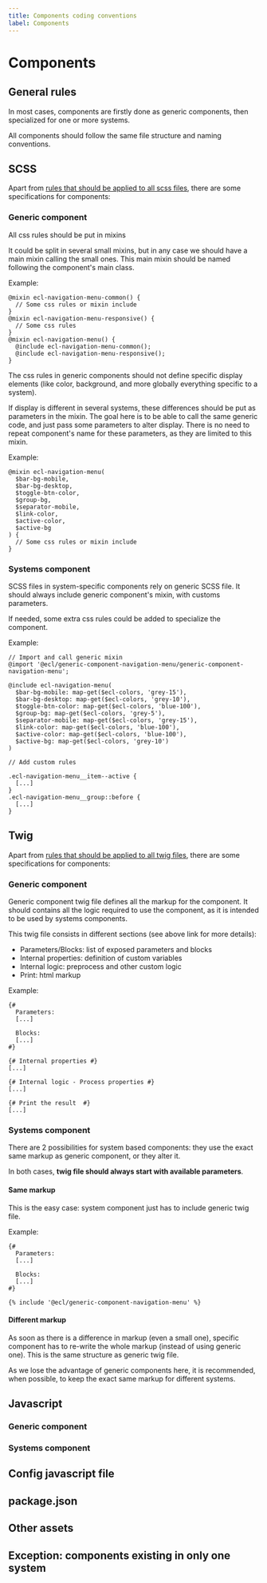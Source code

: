 ```yaml
---
title: Components coding conventions
label: Components
---
```


# Components

## General rules

In most cases, components are firstly done as generic components, then specialized for one or more systems.

All components should follow the same file structure and naming conventions.

## SCSS

Apart from [rules that should be applied to all scss files](scss.md), there are some specifications for components:

### Generic component

All css rules should be put in mixins

It could be split in several small mixins, but in any case we should have a main mixin calling the small ones.
This main mixin should be named following the component's main class.

Example:
```
@mixin ecl-navigation-menu-common() {
  // Some css rules or mixin include
}
@mixin ecl-navigation-menu-responsive() {
  // Some css rules
}
@mixin ecl-navigation-menu() {
  @include ecl-navigation-menu-common();
  @include ecl-navigation-menu-responsive();
}
```

The css rules in generic components should not define specific display elements (like color, background, and more globally everything specific to a system).

If display is different in several systems, these differences should be put as parameters in the mixin. The goal here is to be able to call the same generic code, and just pass some parameters to alter display. There is no need to repeat component's name for these parameters, as they are limited to this mixin.

Example:
```
@mixin ecl-navigation-menu(
  $bar-bg-mobile,
  $bar-bg-desktop,
  $toggle-btn-color,
  $group-bg,
  $separator-mobile,
  $link-color,
  $active-color,
  $active-bg
) {
  // Some css rules or mixin include
}
```

### Systems component

SCSS files in system-specific components rely on generic SCSS file.
It should always include generic component's mixin, with customs parameters.

If needed, some extra css rules could be added to specialize the component.

Example:
```
// Import and call generic mixin
@import '@ecl/generic-component-navigation-menu/generic-component-navigation-menu';

@include ecl-navigation-menu(
  $bar-bg-mobile: map-get($ecl-colors, 'grey-15'),
  $bar-bg-desktop: map-get($ecl-colors, 'grey-10'),
  $toggle-btn-color: map-get($ecl-colors, 'blue-100'),
  $group-bg: map-get($ecl-colors, 'grey-5'),
  $separator-mobile: map-get($ecl-colors, 'grey-15'),
  $link-color: map-get($ecl-colors, 'blue-100'),
  $active-color: map-get($ecl-colors, 'blue-100'),
  $active-bg: map-get($ecl-colors, 'grey-10')
)

// Add custom rules

.ecl-navigation-menu__item--active {
  [...]
}
.ecl-navigation-menu__group::before {
  [...]
}
```

## Twig

Apart from [rules that should be applied to all twig files](twig.md), there are some specifications for components:

### Generic component

Generic component twig file defines all the markup for the component. It should contains all the logic required to use the component, as it is intended to be used by systems components.

This twig file consists in different sections (see above link for more details):
* Parameters/Blocks: list of exposed parameters and blocks
* Internal properties: definition of custom variables
* Internal logic: preprocess and other custom logic
* Print: html markup

Example:
```
{#
  Parameters:
  [...]

  Blocks:
  [...]
#}

{# Internal properties #}
[...]

{# Internal logic - Process properties #}
[...]

{# Print the result  #}
[...]
```

### Systems component

There are 2 possibilities for system based components: they use the exact same markup as generic component, or they alter it.

In both cases, **twig file should always start with available parameters**.

#### Same markup

This is the easy case: system component just has to include generic twig file.

Example:
```
{#
  Parameters:
  [...]

  Blocks:
  [...]
#}

{% include '@ecl/generic-component-navigation-menu' %}
```

#### Different markup

As soon as there is a difference in markup (even a small one), specific component has to re-write the whole markup (instead of using generic one).
This is the same structure as generic twig file.

As we lose the advantage of generic components here, it is recommended, when possible, to keep the exact same markup for different systems.

## Javascript

### Generic component

### Systems component

## Config javascript file

## package.json

## Other assets


## Exception: components existing in only one system
